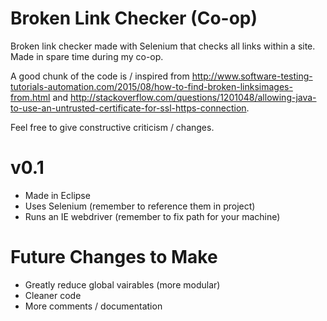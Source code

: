 # Broken Link Checker (Co-op)
Broken link checker made with Selenium that checks all links within a site. Made in spare time during my co-op.

A good chunk of the code is / inspired from http://www.software-testing-tutorials-automation.com/2015/08/how-to-find-broken-linksimages-from.html and http://stackoverflow.com/questions/1201048/allowing-java-to-use-an-untrusted-certificate-for-ssl-https-connection.

Feel free to give constructive criticism / changes.

# v0.1
- Made in Eclipse
- Uses Selenium (remember to reference them in project)
- Runs an IE webdriver (remember to fix path for your machine)

# Future Changes to Make
- Greatly reduce global vairables (more modular)
- Cleaner code
- More comments / documentation

